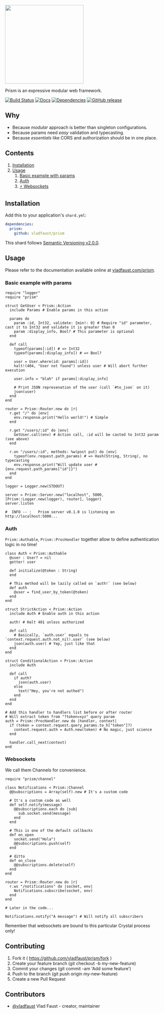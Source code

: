 <img src="https://user-images.githubusercontent.com/7955682/34129522-75a7bd5c-e455-11e7-9d64-d207b35c24d0.png" width="256">

Prism is an expressive modular web framework.

[![Build Status](https://travis-ci.org/vladfaust/prism.svg?branch=master)](https://travis-ci.org/vladfaust/prism) [![Docs](https://img.shields.io/badge/docs-available-brightgreen.svg)](https://vladfaust.com/prism) [![Dependencies](https://shards.rocks/badge/github/vladfaust/prism/status.svg)](https://shards.rocks/github/vladfaust/prism) [![GitHub release](https://img.shields.io/github/release/vladfaust/prism.svg)](https://github.com/vladfaust/prism/releases)

## Why

- Because *modular* approach is better than singleton configurations.
- Because params need *easy* validation and typecasting.
- Because *essentials* like CORS and authorization should be in one place.

## Contents

1. [Installation](#installation)
2. [Usage](#usage)
   1. [Basic example with params](#basic-example-with-params)
   2. [Auth](#auth)
   3. [⚡️ Websockets](#websockets)

## Installation

Add this to your application's `shard.yml`:

```yaml
dependencies:
  prism:
    github: vladfaust/prism
```

This shard follows [Semantic Versioning v2.0.0](http://semver.org/).

## Usage

Please refer to the documentation available online at [vladfaust.com/prism](https://vladfaust.com/prism).

### Basic example with params

```crystal
require "logger"
require "prism"

struct GetUser < Prism::Action
  include Params # Enable params in this action

  params do
    param :id, Int32, validate: {min!: 0} # Require "id" parameter, cast it to Int32 and validate it is greater than 0
    param :display_info, Bool? # This parameter is optional
  end

  def call
    typeof(params[:id]) # => Int32
    typeof(params[:display_info]) # => Bool?

    user = User.where(id: params[:id])
    halt!(404, "User not found") unless user # Will abort further execution

    user.info = "blah" if params[:display_info]

    # Print JSON represenation of the user (call `#to_json` on it)
    json(user)
  end
end

router = Prism::Router.new do |r|
  r.get "/" do |env|
    env.response.print("Hello world!") # Simple
  end

  r.get "/users/:id" do |env|
    GetUser.call(env) # Action call, :id will be casted to Int32 param (see above)
  end

  r.on "/users/:id", methods: %w(post put) do |env|
    typeof(env.request.path_params) # => Hash(String, String), no typecasting
    env.response.print("Will update user #{env.request.path_params["id"]}")
  end
end

logger = Logger.new(STDOUT)

server = Prism::Server.new("localhost", 5000, [Prism::Logger.new(logger), router], logger)
server.listen

#  INFO -- :   Prism server v0.1.0 is listening on http://localhost:5000...
```

### Auth

`Prism::Authable`, `Prism::ProcHandler` together allow to define authentication logic in no time!

```crystal
class Auth < Prism::Authable
  @user : User? = nil
  getter! user

  def initialize(@token : String)
  end

  # This method will be lazily called on `auth!` (see below)
  def auth
    @user = find_user_by_token(@token)
  end
end

struct StrictAction < Prism::Action
  include Auth # Enable auth in this action

  auth! # Halt 401 unless authorized

  def call
    # Basically, `auth.user` equals to `context.request.auth.not_nil!.user` (see below)
    json(auth.user) # Yep, just like that
  end
end

struct ConditionalAction < Prism::Action
  include Auth

  def call
    if auth?
      json(auth.user)
    else
      text("Hey, you're not authed")
    end
  end
end

# Add this handler to handlers list before or after router
# Will extract token from "?token=xyz" query param
auth = Prism::ProcHandler.new do |handler, context|
  if (token = context.request.query_params.to_h["token"]?)
    context.request.auth = Auth.new(token) # No magic, just science
  end

  handler.call_next(context)
end
```

### Websockets

We call them Channels for convenience.

```crystal
require "prism/channel"

class Notifications < Prism::Channel
  @@subscriptions = Array(self).new # It's a custom code

  # It's a custom code as well
  def self.notify(message)
    @@subscriptions.each do |sub|
      sub.socket.send(message)
    end
  end

  # This is one of the default callbacks
  def on_open
    socket.send("Hola")
    @@subscriptions.push(self)
  end

  # ditto
  def on_close
    @@subscriptions.delete(self)
  end
end

router = Prism::Router.new do |r|
  r.ws "/notifications" do |socket, env|
    Notifications.subscribe(socket, env)
  end
end

# Later in the code...

Notifications.notify("A message") # Will notify all subscribers
```

Remember that websockets are bound to this particular Crystal process only!

## Contributing

1. Fork it ( https://github.com/vladfaust/prism/fork )
2. Create your feature branch (git checkout -b my-new-feature)
3. Commit your changes (git commit -am 'Add some feature')
4. Push to the branch (git push origin my-new-feature)
5. Create a new Pull Request

## Contributors

- [@vladfaust](https://github.com/vladfaust) Vlad Faust - creator, maintainer
